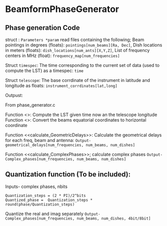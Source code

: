 # BeamformPhaseGenerator


## Phase generation Code


struct  : `Parameters *param` read files containing the following;
Beam pointings in degrees (floats): `pointings[num_beams][Ra, Dec]`,
Dish locations in meters (floats): `dish_locations[num_ants][X,Y,Z]`,
List of frequency centers in MHz (float): `frequency_map[num_frequencies]`

Struct `timespec`:
The time corresponding to the current set of data (used to compute the LST) as a timespec: `time`

Struct `telescope`:
The base corrdinate of the instrument in latitude and longitude as floats: `instrument_corrdinates[lat,long]`  


Outpust:
  
  
From phase_generator.c

Function <<lst>>:
Compute the LST given time now an the telescope longitude
Function <<RaDec2Altaz>>:
Convert the beams equatorial coordinates to horizontal coordinate

Function <<calculate_GeometricDelays>>:
Calculate the geometrical delays for each freq, beam and antenna:
`Output-geometrical_delays[num_frequencies, num_beams, num_dishes]`

Function <<calculate_ComplexPhases>>;
 calculate complex phases 
`Output-Complex_phases[num_frequencies, num_beams, num_dishes]`



## Quantization function (To be included):

Inputs- complex phases, nbits
```
Quantization_steps = (2 * PI)/2^bits
Quantized_phase =  Quantization_steps * round(phase/Quantization_steps)
```
Quantize the real and imag separately
`Output-Complex_phases[num_frequencies, num_beams, num_dishes, 4bit/8bit]`
